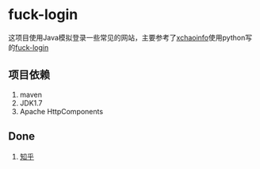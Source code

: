 # fuck-login

这项目使用Java模拟登录一些常见的网站，主要参考了[xchaoinfo](https://github.com/xchaoinfo)使用python写的[fuck-login](https://github.com/xchaoinfo/fuck-login)

## 项目依赖

1. maven
2. JDK1.7
3. Apache HttpComponents

## Done

1. [知乎](http://zhihu.com)
